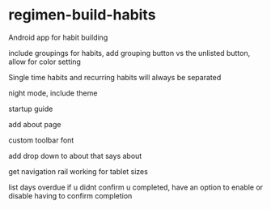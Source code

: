 # regimen-build-habits

Android app for habit building

include groupings for habits, add grouping button vs the unlisted button, allow for color setting

Single time habits and recurring habits will always be separated

night mode, include theme

startup guide

add about page

custom toolbar font

add drop down to about that says about

get navigation rail working for tablet sizes

list days overdue if u didnt confirm u completed, have an option to enable or disable having to confirm completion
